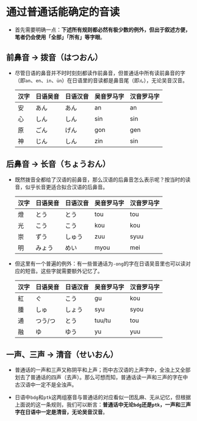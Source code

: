 # 通过普通话能确定的音读

- 首先需要明确一点：**下述所有规则都必然有极少数的例外，但出于叙述方便，笔者仍会使用「全部」「所有」等字眼**。

## 前鼻音 → 拨音（はつおん）

- 尽管日语的鼻音并不时时刻刻都读作前鼻音，但普通话中所有读前鼻音的字（即`an`、`en`、`in`、`ün`）在日语里的音读都是鼻音尾（即`ん`），无论吴音汉音。

  |汉字|日语吴音|日语汉音|吴音罗马字|汉音罗马字|
  |---|---|---|---|---|
  |安|あん|あん|an|an|
  |心|しん|しん|sin|sin|
  |原|ごん|げん|gon|gen|
  |神|じん|しん|zin|sin|

## 后鼻音 → 长音（ちょうおん）

- 既然拨音全都给了汉语的前鼻音，那么汉语的后鼻音怎么表示呢？按当时的读音，似乎长音更适合拟合汉语的后鼻音。

  |汉字|日语吴音|日语汉音|吴音罗马字|汉音罗马字|
  |---|---|---|---|---|
  |燈|とう|とう|tou|tou|
  |光|こう|こう|kou|kou|
  |崇|ずう|しゅう|zuu|syuu|
  |明|みょう|めい|myou|mei|

- 但这里有一个普遍的例外：有一些普通话为`-ong`的字在日语吴音里也可以读对应的短音。这些字就需要额外记忆了。

  |汉字|日语吴音|日语汉音|吴音罗马字|汉音罗马字|
  |---|---|---|---|---|
  |紅|ぐ|こう|gu|kou|
  |腫|しゅ|しょう|syu|syou|
  |通|つう/つ|とう|tuu/tu|tou|
  |融|ゆ|ゆう|yu|yuu|

## 一声、三声 → 清音（せいおん）

- 普通话的一声和三声又称阴平和上声；而中古汉语的上声字中，全浊上又全部划去了普通话的四声（去声）。那么可想而知，普通话读一声和三声的字在中古汉语中一定不是全浊声。

- 日语中`bdg`和`ptk`这两组塞音与普通话的对应看似一团乱麻、无从记忆，但根据上面说的这一条规则，我们可以断言：**普通话中无论`bdg`还是`ptk`，一声和三声字在日语中一定是清音，无论吴音汉音**。
